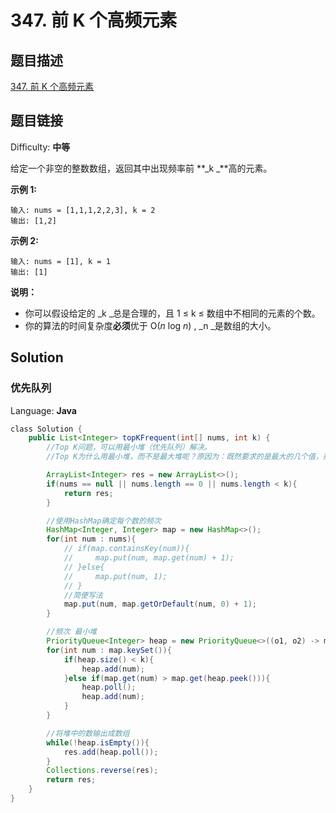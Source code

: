 # 347. 前 K 个高频元素

## 题目描述

[347\. 前 K 个高频元素](https://leetcode-cn.com/problems/top-k-frequent-elements/)

## 题目链接

Difficulty: **中等**

给定一个非空的整数数组，返回其中出现频率前 **_k _**高的元素。

**示例 1:**

```
输入: nums = [1,1,1,2,2,3], k = 2
输出: [1,2]
```

**示例 2:**

```
输入: nums = [1], k = 1
输出: [1]
```

**说明：**

* 你可以假设给定的 _k _总是合理的，且 1 ≤ k ≤ 数组中不相同的元素的个数。
* 你的算法的时间复杂度**必须**优于 O(_n_ log _n_) , _n _是数组的大小。

## Solution

### 优先队列

Language: **Java**

```java
​class Solution {
    public List<Integer> topKFrequent(int[] nums, int k) {
        //Top K问题，可以用最小堆（优先队列）解决。
        //Top K为什么用最小堆，而不是最大堆呢？原因为：既然要求的是最大的几个值，那思考这样的场景：当新增加一个数，如果这个数比在堆中的最小值要大，说明新增加的这个数目前属于TOP　K，而原先堆中的最小值则不再属于TOP，应该被删掉。当如果，新增加的数的值比堆中的最小值还要小，则肯定不属于TOP K。

        ArrayList<Integer> res = new ArrayList<>();
        if(nums == null || nums.length == 0 || nums.length < k){
            return res;
        }

        //使用HashMap确定每个数的频次
        HashMap<Integer, Integer> map = new HashMap<>();
        for(int num : nums){
            // if(map.containsKey(num)){
            //     map.put(num, map.get(num) + 1);
            // }else{
            //     map.put(num, 1);
            // }
            //简便写法
            map.put(num, map.getOrDefault(num, 0) + 1);
        }

        //频次 最小堆
        PriorityQueue<Integer> heap = new PriorityQueue<>((o1, o2) -> map.get(o1) - map.get(o2));
        for(int num : map.keySet()){
            if(heap.size() < k){
                heap.add(num);
            }else if(map.get(num) > map.get(heap.peek())){
                heap.poll();
                heap.add(num);
            }
        }

        //将堆中的数输出成数组
        while(!heap.isEmpty()){
            res.add(heap.poll());
        }
        Collections.reverse(res);
        return res;
    }
}
```